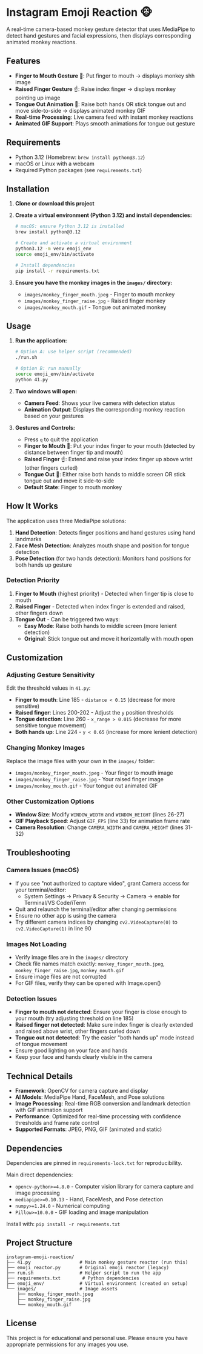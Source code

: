 # Instagram Emoji Reaction 🐵

A real-time camera-based monkey gesture detector that uses MediaPipe to detect hand gestures and facial expressions, then displays corresponding animated monkey reactions.

## Features

- **Finger to Mouth Gesture** 🤫: Put finger to mouth → displays monkey shh image
- **Raised Finger Gesture** ☝️: Raise index finger → displays monkey pointing up image
- **Tongue Out Animation** 👅: Raise both hands OR stick tongue out and move side-to-side → displays animated monkey GIF
- **Real-time Processing**: Live camera feed with instant monkey reactions
- **Animated GIF Support**: Plays smooth animations for tongue out gesture

## Requirements

- Python 3.12 (Homebrew: `brew install python@3.12`)
- macOS or Linux with a webcam
- Required Python packages (see `requirements.txt`)

## Installation

1. **Clone or download this project**

2. **Create a virtual environment (Python 3.12) and install dependencies:**
   ```bash
   # macOS: ensure Python 3.12 is installed
   brew install python@3.12

   # Create and activate a virtual environment
   python3.12 -m venv emoji_env
   source emoji_env/bin/activate

   # Install dependencies
   pip install -r requirements.txt
   ```

3. **Ensure you have the monkey images in the `images/` directory:**
   - `images/monkey_finger_mouth.jpeg` - Finger to mouth monkey
   - `images/monkey_finger_raise.jpg` - Raised finger monkey
   - `images/monkey_mouth.gif` - Tongue out animated monkey

## Usage

1. **Run the application:**
   ```bash
   # Option A: use helper script (recommended)
   ./run.sh

   # Option B: run manually
   source emoji_env/bin/activate
   python 41.py
   ```

2. **Two windows will open:**
   - **Camera Feed**: Shows your live camera with detection status
   - **Animation Output**: Displays the corresponding monkey reaction based on your gestures

3. **Gestures and Controls:**
   - Press `q` to quit the application
   - **Finger to Mouth** 🤫: Put your index finger to your mouth (detected by distance between finger tip and mouth)
   - **Raised Finger** ☝️: Extend and raise your index finger up above wrist (other fingers curled)
   - **Tongue Out** 👅: Either raise both hands to middle screen OR stick tongue out and move it side-to-side
   - **Default State**: Finger to mouth monkey

## How It Works

The application uses three MediaPipe solutions:

1. **Hand Detection**: Detects finger positions and hand gestures using hand landmarks
2. **Face Mesh Detection**: Analyzes mouth shape and position for tongue detection
3. **Pose Detection** (for two hands detection): Monitors hand positions for both hands up gesture

### Detection Priority
1. **Finger to Mouth** (highest priority) - Detected when finger tip is close to mouth
2. **Raised Finger** - Detected when index finger is extended and raised, other fingers down
3. **Tongue Out** - Can be triggered two ways:
   - **Easy Mode**: Raise both hands to middle screen (more lenient detection)
   - **Original**: Stick tongue out and move it horizontally with mouth open

## Customization

### Adjusting Gesture Sensitivity

Edit the threshold values in `41.py`:
- **Finger to mouth**: Line 185 - `distance < 0.15` (decrease for more sensitive)
- **Raised finger**: Lines 200-202 - Adjust the `y` position thresholds
- **Tongue detection**: Line 260 - `x_range > 0.015` (decrease for more sensitive tongue movement)
- **Both hands up**: Line 224 - `y < 0.65` (increase for more lenient detection)

### Changing Monkey Images

Replace the image files with your own in the `images/` folder:
- `images/monkey_finger_mouth.jpeg` - Your finger to mouth image
- `images/monkey_finger_raise.jpg` - Your raised finger image
- `images/monkey_mouth.gif` - Your tongue out animated GIF

### Other Customization Options

- **Window Size**: Modify `WINDOW_WIDTH` and `WINDOW_HEIGHT` (lines 26-27)
- **GIF Playback Speed**: Adjust `GIF_FPS` (line 33) for animation frame rate
- **Camera Resolution**: Change `CAMERA_WIDTH` and `CAMERA_HEIGHT` (lines 31-32)

## Troubleshooting

### Camera Issues (macOS)
- If you see "not authorized to capture video", grant Camera access for your terminal/editor:
  - System Settings → Privacy & Security → Camera → enable for Terminal/VS Code/iTerm
- Quit and relaunch the terminal/editor after changing permissions
- Ensure no other app is using the camera
- Try different camera indices by changing `cv2.VideoCapture(0)` to `cv2.VideoCapture(1)` in line 90

### Images Not Loading
- Verify image files are in the `images/` directory
- Check file names match exactly: `monkey_finger_mouth.jpeg`, `monkey_finger_raise.jpg`, `monkey_mouth.gif`
- Ensure image files are not corrupted
- For GIF files, verify they can be opened with Image.open()

### Detection Issues
- **Finger to mouth not detected**: Ensure your finger is close enough to your mouth (try adjusting threshold on line 185)
- **Raised finger not detected**: Make sure index finger is clearly extended and raised above wrist, other fingers curled down
- **Tongue out not detected**: Try the easier "both hands up" mode instead of tongue movement
- Ensure good lighting on your face and hands
- Keep your face and hands clearly visible in the camera

## Technical Details

- **Framework**: OpenCV for camera capture and display
- **AI Models**: MediaPipe Hand, FaceMesh, and Pose solutions
- **Image Processing**: Real-time RGB conversion and landmark detection with GIF animation support
- **Performance**: Optimized for real-time processing with confidence thresholds and frame rate control
- **Supported Formats**: JPEG, PNG, GIF (animated and static)

## Dependencies

Dependencies are pinned in `requirements-lock.txt` for reproducibility.

Main direct dependencies:
- `opencv-python>=4.8.0` - Computer vision library for camera capture and image processing
- `mediapipe>=0.10.13` - Hand, FaceMesh, and Pose detection
- `numpy>=1.24.0` - Numerical computing
- `Pillow>=10.0.0` - GIF loading and image manipulation

Install with: `pip install -r requirements.txt`

## Project Structure

```
instagram-emoji-reaction/
├── 41.py                  # Main monkey gesture reactor (run this)
├── emoji_reactor.py       # Original emoji reactor (legacy)
├── run.sh                 # Helper script to run the app
├── requirements.txt        # Python dependencies
├── emoji_env/             # Virtual environment (created on setup)
└── images/                # Image assets
    ├── monkey_finger_mouth.jpeg
    ├── monkey_finger_raise.jpg
    └── monkey_mouth.gif
```

## License

This project is for educational and personal use. Please ensure you have appropriate permissions for any images you use.
